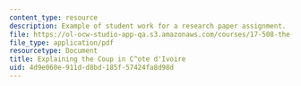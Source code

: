 ```yaml
---
content_type: resource
description: Example of student work for a research paper assignment.
file: https://ol-ocw-studio-app-qa.s3.amazonaws.com/courses/17-508-the-rise-and-fall-of-democracy-regime-change-spring-2002/4d9e060e911dd8bd185f57424fa8d98d_coup.pdf
file_type: application/pdf
resourcetype: Document
title: Explaining the Coup in C^ote d'Ivoire
uid: 4d9e060e-911d-d8bd-185f-57424fa8d98d
---
```

